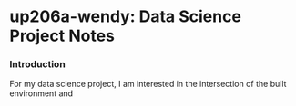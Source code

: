 # up206a-wendy: Data Science Project Notes
### Introduction
For my data science project, I am interested in the intersection of the built environment and 
  
